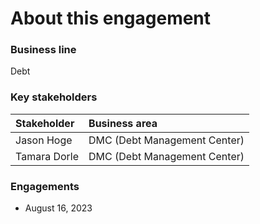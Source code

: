 # About this engagement

### Business line

Debt

### Key stakeholders

|Stakeholder|Business area|
|:--|:--|
|Jason Hoge|DMC (Debt Management Center)|
|Tamara Dorle|DMC (Debt Management Center)|

### Engagements

* August 16, 2023
